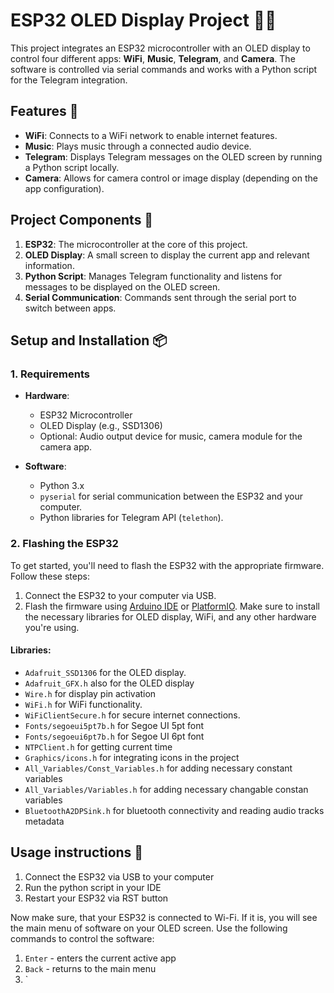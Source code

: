 # ESP32 OLED Display Project 📱🌐

This project integrates an ESP32 microcontroller with an OLED display to control four different apps: **WiFi**, **Music**, **Telegram**, and **Camera**. The software is controlled via serial commands and works with a Python script for the Telegram integration.

## Features 🚀

- **WiFi**: Connects to a WiFi network to enable internet features.
- **Music**: Plays music through a connected audio device.
- **Telegram**: Displays Telegram messages on the OLED screen by running a Python script locally.
- **Camera**: Allows for camera control or image display (depending on the app configuration).

## Project Components 🧩

1. **ESP32**: The microcontroller at the core of this project.
2. **OLED Display**: A small screen to display the current app and relevant information.
3. **Python Script**: Manages Telegram functionality and listens for messages to be displayed on the OLED screen.
4. **Serial Communication**: Commands sent through the serial port to switch between apps.

## Setup and Installation 📦

### 1. Requirements

- **Hardware**:
  - ESP32 Microcontroller
  - OLED Display (e.g., SSD1306)
  - Optional: Audio output device for music, camera module for the camera app.

- **Software**:
  - Python 3.x
  - `pyserial` for serial communication between the ESP32 and your computer.
  - Python libraries for Telegram API (`telethon`).

### 2. Flashing the ESP32

To get started, you'll need to flash the ESP32 with the appropriate firmware. Follow these steps:

1. Connect the ESP32 to your computer via USB.
2. Flash the firmware using [Arduino IDE](https://www.arduino.cc/en/software) or [PlatformIO](https://platformio.org/). Make sure to install the necessary libraries for OLED display, WiFi, and any other hardware you're using.

#### Libraries:
- `Adafruit_SSD1306` for the OLED display.
- `Adafruit_GFX.h` also for the OLED display
- `Wire.h` for display pin activation 
- `WiFi.h` for WiFi functionality.
- `WiFiClientSecure.h` for secure internet connections.
- `Fonts/segoeui5pt7b.h` for Segoe UI 5pt font
- `Fonts/segoeui6pt7b.h` for Segoe UI 6pt font
- `NTPClient.h` for getting current time
- `Graphics/icons.h` for integrating icons in the project
- `All_Variables/Const_Variables.h` for adding necessary constant variables
- `All_Variables/Variables.h` for adding necessary changable constan variables
- `BluetoothA2DPSink.h` for bluetooth connectivity and reading audio tracks metadata

## Usage instructions :newspaper:

1. Connect the ESP32 via USB to your computer
2. Run the python script in your IDE
3. Restart your ESP32 via RST button

Now make sure, that your ESP32 is connected to Wi-Fi. If it is, you will see the main menu of software on your OLED screen.
Use the following commands to control the software:

1. `Enter` - enters the current active app
2. `Back` - returns to the main menu
3. `
